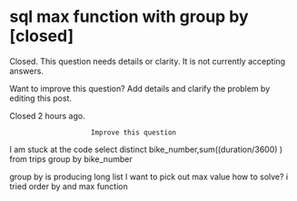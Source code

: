 
# sql max function with group by [closed]







Closed. This question needs details or clarity. It is not currently accepting answers.
                        
                    










Want to improve this question? Add details and clarify the problem by editing this post.


Closed 2 hours ago.







                        Improve this question
                    



I am stuck at the code
select distinct bike_number,sum((duration/3600) )
from trips
group by bike_number

group by is producing long list
I want to pick out max value
how to solve?
i tried order by and max function

        